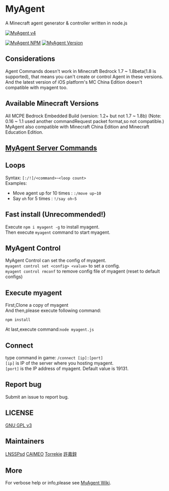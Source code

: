 # MyAgent
A Minecraft agent generator & controller written in node.js

[![MyAgent v4](https://github.com/mcpews/MyAgent/raw/master/images/myagent4.png)](https://github.com/mcpews/MyAgent)

[![MyAgent NPM](https://img.shields.io/badge/npm-myagent-blue.svg)](https://www.npmjs.com/myagent)
[![MyAgent Version](https://img.shields.io/badge/dynamic/json.svg?label=myagent%20version&url=https%3A%2F%2Fraw.githubusercontent.com%2Fmcpews%2FMyAgent%2Fmaster%2Fpackage.json&query=%24.version&colorB=yellowgreen)](https://github.com/mcpews/MyAgent)
## Considerations
Agent Commands doesn't work in Minecraft Bedrock 1.7 ~ 1.8beta(1.8 is supported), that means you can't create or control Agent in these versions.
And the latest version of iOS platform's MC China Edition doesn't compatible with myagent too.
## Available Minecraft Versions
All MCPE Bedrock Embedded Build (version: 1.2+ but not 1.7 ~ 1.8b)
(Note: 0.16 ~ 1.1 used another commandRequest packet format,so not compatible.)  
MyAgent also compatible with Minecraft China Edition and Minecraft Education Edition.
## [MyAgent Server Commands](https://github.com/mcpews/wiki/server-commands)
## Loops
Syntax: `[:/!]/<command>~<loop count>`  
Examples:
 - Move agent up for 10 times : `:/move up~10`
 - Say `oh` for 5 times : `!/say oh~5`
## Fast install (Unrecommended!)
Execute `npm i myagent -g` to install myagent.  
Then execute `myagent` command to start myagent.  
## MyAgent Control
MyAgent Control can set the config of myagent.  
`myagent control set <config> <value>` to set a config.  
`myagent control rmconf` to remove config file of myagent (reset to default configs)
## Execute myagent
First,Clone a copy of myagent  
And then,please execute following command:
```
npm install
```
At last,execute command:`node myagent.js`
## Connect
type command in game:
`/connect [ip]:[port]`  
`[ip]` is IP of the server where you hosting myagent.  
`[port]` is the IP address of myagent. Default value is 19131.
## Report bug
Submit an issue to report bug.
## LICENSE
[GNU GPL v3](LICENSE)
## Maintainers
[LNSSPsd](https://github.com/LNSSPsd)
[CAIMEO](https://github.com/CAIMEOX)
[Torrekie](https://github.com/Torrekie)
[許嘉鋅](https://github.com/TheXuJiaXin)
## More
For verbose help or info,please see [MyAgent Wiki](https://github.com/mcpews/MyAgent/wiki).

